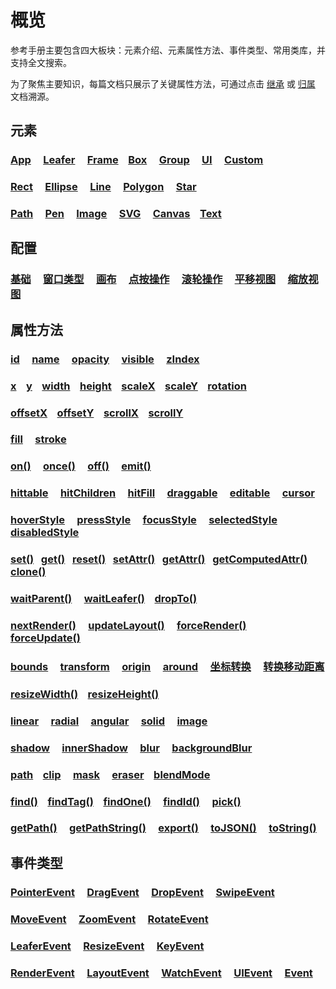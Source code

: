 # 概览

参考手册主要包含四大板块：元素介绍、元素属性方法、事件类型、常用类库，并支持全文搜索。

为了聚焦主要知识，每篇文档只展示了关键属性方法，可通过点击 [继承](/reference/display/Rect.md#继承) 或 [归属](/reference/property/fill.md#归属) 文档溯源。

## 元素

### [App](/reference/display/App) &nbsp; &nbsp; [Leafer](/reference/display/Leafer) &nbsp; &nbsp; [Frame](/reference/display/Frame) &nbsp; &nbsp;[Box](/reference/display/Box) &nbsp; &nbsp; [Group](/reference/display/Group) &nbsp; &nbsp; [UI](/reference/display/UI) &nbsp; &nbsp; [Custom](/reference/display/custom/base/register.md)

### [Rect](/reference/display/Rect) &nbsp; &nbsp; [Ellipse](/reference/display/Ellipse) &nbsp; &nbsp; [Line](/reference/display/Line) &nbsp; &nbsp; [Polygon](/reference/display/Polygon) &nbsp; &nbsp; [Star](/reference/display/Star)

### [Path](/reference/display/Path) &nbsp; &nbsp; [Pen](/reference/display/Pen) &nbsp; &nbsp; [Image](/reference/display/Image) &nbsp; &nbsp; [SVG](/reference/display/SVG) &nbsp; &nbsp; [Canvas](/reference/display/Canvas) &nbsp; &nbsp;[Text](/reference/display/Text)

## 配置

### [基础](/reference/config/app/base.md) &nbsp; &nbsp; [窗口类型](/reference/config/app/type.md) &nbsp; &nbsp; [画布](/reference/config/app/canvas.md) &nbsp; &nbsp; [点按操作](/reference/config/app/pointer.md) &nbsp; &nbsp; [滚轮操作](/reference/config/app/wheel.md) &nbsp; &nbsp; [平移视图](/reference/config/app/move.md) &nbsp; &nbsp; [缩放视图](/reference/config/app/zoom.md) &nbsp; &nbsp;

## 属性方法

### [id](/reference/property/layer) &nbsp; &nbsp; [name](/reference/property/layer) &nbsp; &nbsp; [opacity](/reference/property/opacity) &nbsp; &nbsp; [visible](/reference/property/visible) &nbsp; &nbsp; [zIndex](/reference/property/zIndex) &nbsp; &nbsp;

### [x](/reference/property/layout) &nbsp; &nbsp;[y](/reference/property/layout) &nbsp; &nbsp;[width](/reference/property/layout#width-number) &nbsp; &nbsp;[height](/reference/property/layout#height-number) &nbsp; &nbsp;[scaleX](/reference/property/layout#scalex-number) &nbsp; &nbsp;[scaleY](/reference/property/layout#scaley-number) &nbsp; &nbsp;[rotation](/reference/property/layout#rotation-number)

### [offsetX](/reference/property/offset) &nbsp; &nbsp;[offsetY](/reference/property/offset) &nbsp; &nbsp;[scrollX](/reference/display/Box.md#滚动属性) &nbsp; &nbsp;[scrollY](/reference/display/Box.md#滚动属性)

### [fill](/reference/property/fill) &nbsp; &nbsp; [stroke](/reference/property/stroke)

### [on()](/reference/property/on) &nbsp; &nbsp; [once()](/reference/property/on) &nbsp; &nbsp; [off()](/reference/property/off) &nbsp; &nbsp; [emit()](/reference/property/emit)

### [hittable](/reference/property/hit) &nbsp; &nbsp; [hitChildren](/reference/property/hit) &nbsp; &nbsp; [hitFill](/reference/property/hit#hitfill-ihittype) &nbsp; &nbsp; [draggable](/reference/property/draggable) &nbsp; &nbsp; [editable](/reference/property/editable) &nbsp; &nbsp; [cursor](/reference/property/cursor)

### [hoverStyle](/reference/property/state/hover) &nbsp; &nbsp; [pressStyle](/reference/property/state/press) &nbsp; &nbsp; [focusStyle](/reference/property/state/focus) &nbsp; &nbsp; [selectedStyle](/reference/property/state/selected) &nbsp; &nbsp; [disabledStyle](/reference/property/state/disabled)

### [set()](/reference/property/data)&nbsp; &nbsp;[get()](/reference/property/data)&nbsp; &nbsp;[reset()](/reference/property/data)&nbsp; &nbsp;[setAttr()](/reference/property/data)&nbsp; &nbsp;[getAttr()](/reference/property/data)&nbsp; &nbsp;[getComputedAttr()](/reference/property/data) &nbsp; &nbsp; [clone()](/reference/property/clone)

### [waitParent()](/reference/property/parent#waitparent-item-function-bind-object) &nbsp; &nbsp; [waitLeafer()](/reference/property/leafer#waitleafer-item-function-bind-object) &nbsp; &nbsp;[dropTo()](/reference/property/dropTo.md)

### [nextRender()](/reference/property/nextRender) &nbsp; &nbsp; [updateLayout()](/reference/property/layout#updatelayout) &nbsp; &nbsp; [forceRender()](/reference/property/forceRender) &nbsp; &nbsp; [forceUpdate()](/reference/property/forceUpdate)

### [bounds](/reference/property/bounds) &nbsp; &nbsp; [transform](/reference/property/transform) &nbsp; &nbsp; [origin](/reference/property/origin) &nbsp; &nbsp; [around](/reference/property/around) &nbsp; &nbsp; [坐标转换](/reference/property/point/) &nbsp; &nbsp; [转换移动距离](/reference/property/point/index.md#转换移动距离)

### [resizeWidth()](/reference/property/resize) &nbsp; &nbsp;[resizeHeight()](/reference/property/resize)

### [linear](/reference/property/paint/linear) &nbsp; &nbsp; [radial](/reference/property/paint/radial) &nbsp; &nbsp; [angular](/reference/property/paint/angular) &nbsp; &nbsp; [solid](/reference/property/paint/solid) &nbsp; &nbsp; [image](/reference/property/paint/image)

### [shadow](/reference/property/shadow) &nbsp; &nbsp; [innerShadow](/reference/property/innerShadow) &nbsp; &nbsp; [blur](/reference/property/blur) &nbsp; &nbsp; [backgroundBlur](/reference/property/backgroundBlur)

### [path](/reference/property/path.md) &nbsp; &nbsp;[clip](/reference/property/clip) &nbsp; &nbsp; [mask](/reference/property/mask) &nbsp; &nbsp; [eraser](/reference/property/eraser) &nbsp; &nbsp;[blendMode](/reference/property/blendMode)

### [find()](/reference/property/find.md) &nbsp; &nbsp;[findTag()](/reference/property/find.md) &nbsp; &nbsp;[findOne()](/reference/property/findOne.md) &nbsp; &nbsp; [findId()](/reference/property/findOne.md) &nbsp; &nbsp; [pick()](/reference/property/pick.md)

### [getPath()](/reference/property/getPath.md) &nbsp; &nbsp; [getPathString()](/reference/property/getPathString.md) &nbsp; &nbsp; [export()](/reference/property/export.md) &nbsp; &nbsp; [toJSON()](/reference/property/json.md) &nbsp; &nbsp; [toString()](/reference/property/json.md#tostring-string)

## 事件类型

### [PointerEvent](/reference/event/ui/Pointer) &nbsp; &nbsp; [DragEvent](/reference/event/ui/Drag) &nbsp; &nbsp; [DropEvent](/reference/event/ui/Drop) &nbsp; &nbsp; [SwipeEvent](/reference/event/ui/Swipe)

### [MoveEvent](/reference/event/ui/Move) &nbsp; &nbsp; [ZoomEvent](/reference/event/ui/Zoom) &nbsp; &nbsp; [RotateEvent](/reference/event/ui/Rotate)

### [LeaferEvent](/reference/event/basic/Leafer) &nbsp; &nbsp; [ResizeEvent](/reference/event/basic/Resize) &nbsp; &nbsp; [KeyEvent](/reference/event/ui/Key)

### [RenderEvent](/reference/event/basic/Render) &nbsp; &nbsp; [LayoutEvent](/reference/event/basic/Layout) &nbsp; &nbsp; [WatchEvent](/reference/event/basic/Watch) &nbsp; &nbsp; [UIEvent](/reference/event/ui/UIEvent) &nbsp; &nbsp; [Event](/reference/event/basic/Event)
